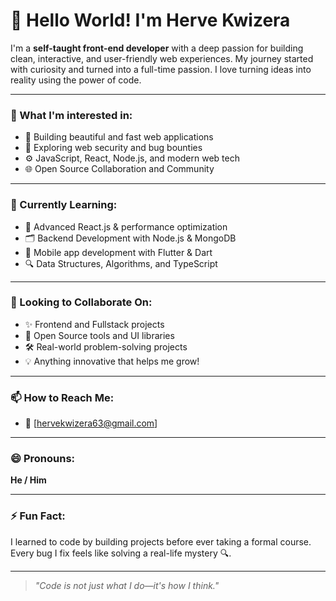 # 👋 Hello World! I'm Herve Kwizera

I'm a **self-taught front-end developer** with a deep passion for building clean, interactive, and user-friendly web experiences. My journey started with curiosity and turned into a full-time passion. I love turning ideas into reality using the power of code.

---

### 👀 What I'm interested in:

* 🚀 Building beautiful and fast web applications
* 🔐 Exploring web security and bug bounties
* ⚙️ JavaScript, React, Node.js, and modern web tech
* 🌐 Open Source Collaboration and Community

---

### 🌱 Currently Learning:

* 🧠 Advanced React.js & performance optimization
* 🗂️ Backend Development with Node.js & MongoDB
* 📱 Mobile app development with Flutter & Dart
* 🔍 Data Structures, Algorithms, and TypeScript

---

### 💞️ Looking to Collaborate On:

* ✨ Frontend and Fullstack projects
* 📂 Open Source tools and UI libraries
* 🛠️ Real-world problem-solving projects
* 💡 Anything innovative that helps me grow!

---

### 📫 How to Reach Me:

* 📧 [hervekwizera63@gmail.com]

---

### 😄 Pronouns:

**He / Him**

---

### ⚡ Fun Fact:

I learned to code by building projects before ever taking a formal course. Every bug I fix feels like solving a real-life mystery 🔍.

---

> *"Code is not just what I do—it's how I think."*
